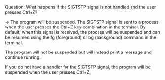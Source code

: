 Question: What happens if the SIGTSTP signal is not handled and the user presses Ctrl+Z?

-> The program will be suspended.
The SIGTSTP signal is sent to a process when the user presses the Ctrl+Z key combination in the terminal.
By default, when this signal is received, the process will be suspended and can be resumed using the
fg (foreground) or bg (background) command in the terminal.

The program will not be suspended but will instead print a message and continue running.

If you do not have a handler for the SIGTSTP signal, the program will be suspended when the user presses Ctrl+Z.
